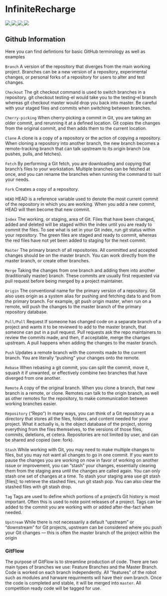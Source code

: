 # InfiniteRecharge
<p align="left">
    <a href="https://github.com/CougarProgramming623/InfiniteRecharge/graphs/contributors" alt="Contributors">
        <img src="https://img.shields.io/github/contributors/CougarProgramming623/InfiniteRecharge?color=Burgundy&style=for-the-badge&logo=GitHub" /> <img src="https://img.shields.io/github/issues/CougarProgramming623/InfiniteRecharge?logo=GitHub&style=for-the-badge" /> <img src="https://img.shields.io/github/followers/CougarProgramming623?color=bright-green&logo=GitHub&style=for-the-badge" /> <img src="https://img.shields.io/github/watchers/CougarProgramming623/InfiniteRecharge?color=bright-green&logo=GitHub&style=for-the-badge" /> </a>

## Github Information
Here you can find defintions for basic GitHub terminology as well as examples

`Branch`
A version of the repository that diverges from the main working project. Branches can be a new version of a repository, experimental changes, or personal forks of a repository for users to alter and test changes.

`Checkout`
The git checkout command is used to switch branches in a repository. git checkout testing-el would take you to the testing-el branch whereas git checkout master would drop you back into master. Be careful with your staged files and commits when switching between branches.

`Cherry-picking`
When cherry-picking a commit in Git, you are taking an older commit, and rerunning it at a defined location. Git copies the changes from the original commit, and then adds them to the current location.

`Clone`
A clone is a copy of a repository or the action of copying a repository. When cloning a repository into another branch, the new branch becomes a remote-tracking branch that can talk upstream to its origin branch (via pushes, pulls, and fetches).

`Fetch`
By performing a Git fetch, you are downloading and copying that branch’s files to your workstation. Multiple branches can be fetched at once, and you can rename the branches when running the command to suit your needs.

`Fork`
Creates a copy of a repository.

`HEAD`
HEAD is a reference variable used to denote the most current commit of the repository in which you are working. When you add a new commit, HEAD will then become that new commit.

`Index`
The working, or staging, area of Git. Files that have been changed, added and deleted will be staged within the index until you are ready to commit the files. To see what is set in your Git index, run git status within your repository. The green files are staged and ready to commit, whereas the red files have not yet been added to staging for the next commit.

`Master`
The primary branch of all repositories. All committed and accepted changes should be on the master branch. You can work directly from the master branch, or create other branches.

`Merge`
Taking the changes from one branch and adding them into another (traditionally master) branch. These commits are usually first requested via pull request before being merged by a project maintainer.

`Origin`
The conventional name for the primary version of a repository. Git also uses origin as a system alias for pushing and fetching data to and from the primary branch. For example, git push origin master, when run on a remote, will push the changes to the master branch of the primary repository database.

`Pull/Pull` Request
If someone has changed code on a separate branch of a project and wants it to be reviewed to add to the master branch, that someone can put in a pull request. Pull requests ask the repo maintainers to review the commits made, and then, if acceptable, merge the changes upstream. A pull happens when adding the changes to the master branch.

`Push`
Updates a remote branch with the commits made to the current branch. You are literally “pushing” your changes onto the remote.

`Rebase`
When rebasing a git commit, you can split the commit, move it, squash it if unwanted, or effectively combine two branches that have diverged from one another.

`Remote`
A copy of the original branch. When you clone a branch, that new branch is a remote, or clone. Remotes can talk to the origin branch, as well as other remotes for the repository, to make communication between working branches easier.

`Repository` (“Repo”)
In many ways, you can think of a Git repository as a directory that stores all the files, folders, and content needed for your project. What it actually is, is the object database of the project, storing everything from the files themselves, to the versions of those files, commits, deletions, et cetera. Repositories are not limited by user, and can be shared and copied (see: fork).

`Stash`
While working with Git, you may need to make multiple changes to files, but you may not want all changes to go in one commit. If you want to pause the changes you are working on now in favor of working on another issue or improvement, you can “stash” your changes, essentially clearing them from the staging area until the changes are called again. You can only stash one set of changes at a time. To stash your staging area use git stash [files]; to retrieve the stashed files, run git stash pop. You can also clear the stashed files with git stash drop.

`Tag`
Tags are used to define which portions of a project’s Git history is most important. Often this is used to note point releases of a project. Tags can be added to the commit you are working with or added after-the-fact when needed.

`Upstream`
While there is not necessarily a default “upstream” or “downstream” for Git projects, upstream can be considered where you push your Git changes — this is often the master branch of the project within the origin
### GitFlow
The purpose of GitFlow is to streamline production of code. There are two main types of branches we use: Feature Branches and the Master Branch. Code is worked on each branch independently. All "features" of the robot such as modules and harware requirments will have their own branch. Once the code is completed and stable, it will be merged into `master`. All competition ready code will be tagged for use. 
